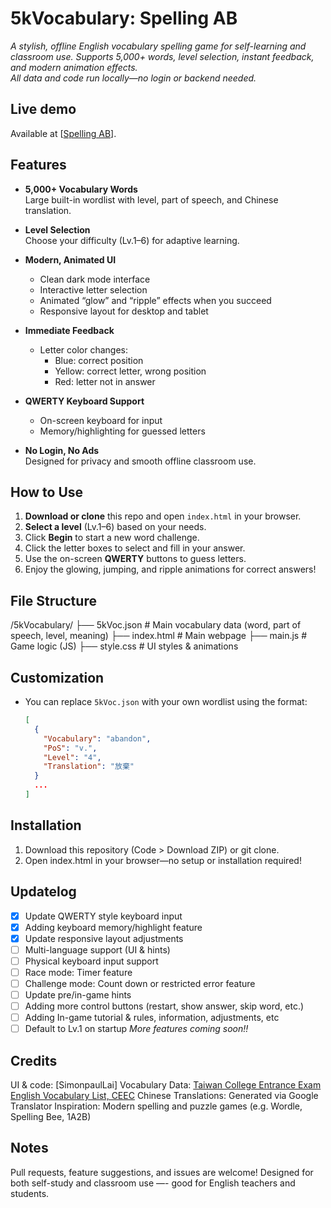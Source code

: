 # 5kVocabulary: Spelling AB

*A stylish, offline English vocabulary spelling game for self-learning and classroom use.
Supports 5,000+ words, level selection, instant feedback, and modern animation effects.  
All data and code run locally—no login or backend needed.*

## Live demo

Available at [[Spelling AB](https://simonpaullai.github.io/5kVocabulary/)].

## Features

- **5,000+ Vocabulary Words**  
  Large built-in wordlist with level, part of speech, and Chinese translation.

- **Level Selection**  
  Choose your difficulty (Lv.1–6) for adaptive learning.

- **Modern, Animated UI**  
  - Clean dark mode interface  
  - Interactive letter selection  
  - Animated “glow” and “ripple” effects when you succeed  
  - Responsive layout for desktop and tablet

- **Immediate Feedback**  
  - Letter color changes:  
    - Blue: correct position  
    - Yellow: correct letter, wrong position  
    - Red: letter not in answer

- **QWERTY Keyboard Support**
  - On-screen keyboard for input
  - Memory/highlighting for guessed letters

- **No Login, No Ads**  
  Designed for privacy and smooth offline classroom use.

## How to Use

1. **Download or clone** this repo and open `index.html` in your browser.
2. **Select a level** (Lv.1–6) based on your needs.
3. Click **Begin** to start a new word challenge.
4. Click the letter boxes to select and fill in your answer.
5. Use the on-screen **QWERTY** buttons to guess letters.
6. Enjoy the glowing, jumping, and ripple animations for correct answers!

## File Structure

/5kVocabulary/
├── 5kVoc.json # Main vocabulary data (word, part of speech, level, meaning)
├── index.html # Main webpage
├── main.js # Game logic (JS)
├── style.css # UI styles & animations

## Customization

- You can replace `5kVoc.json` with your own wordlist using the format:
  ```json
  [
    {
      "Vocabulary": "abandon",
      "PoS": "v.",
      "Level": "4",
      "Translation": "放棄"
    }
    ...
  ]

## Installation

1. Download this repository (Code > Download ZIP) or git clone.
2. Open index.html in your browser—no setup or installation required!

## Updatelog
- [x] Update QWERTY style keyboard input
- [x] Adding keyboard memory/highlight feature
- [x] Update responsive layout adjustments
- [ ] Multi-language support (UI & hints)
- [ ] Physical keyboard input support
- [ ] Race mode: Timer feature
- [ ] Challenge mode: Count down or restricted error feature
- [ ] Update pre/in-game hints
- [ ] Adding more control buttons (restart, show answer, skip word, etc.)
- [ ] Adding In-game tutorial & rules, information, adjustments, etc
- [ ] Default to Lv.1 on startup
*More features coming soon!!*

## Credits

UI & code: [SimonpaulLai]
Vocabulary Data: [Taiwan College Entrance Exam English Vocabulary List, CEEC](https://www.ceec.edu.tw/SourceUse/ce37/ce37.htm)
Chinese Translations: Generated via Google Translator
Inspiration: Modern spelling and puzzle games (e.g. Wordle, Spelling Bee, 1A2B)

## Notes

Pull requests, feature suggestions, and issues are welcome!
Designed for both self-study and classroom use —- good for English teachers and students.

